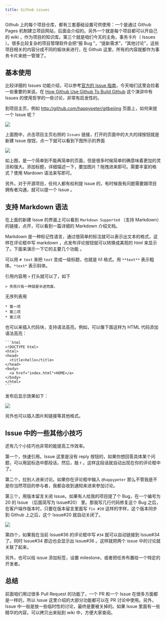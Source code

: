 ```yaml
---
title: Github issues
---
```


Github 上的每个项目仓库，都有三套基础设置可供使用：一个是通过 Github Pages 机制建立项目网站，后面会介绍的。另外一个就是每个项目都可以开自己的 wiki ，作为项目的知识库。第三个就是咱们今天的主角，事务卡片（ Issues ）。很多比较复杂的项目管理软件会把“报 Bug ”，“提新需求”，“其他讨论”，这些项目相关的内容分成不同的板块来进行，在 Github 这里，所有的内容就都作为事务卡片来统一管理了。

## 基本使用

比较详细的 Issues 功能介绍，可以参考[官方的 Issue 指南](https://guides.github.com/features/issues/)，今天咱们这里会捡着一些重要的来说。在 [How Github Use Github To Build Github](https://zachholman.com/talk/how-github-uses-github-to-build-github/) 这个演讲中有 Issues 的使用哲学的一些讨论，非常有启发性的。

到项目主页，例如 http://github.com/happypeter/gitbeijing 页面上，如何来提一个 Issue 呢？

![](https://img.haoqicat.com/2019031806.jpg)


上面图中，点击项目主页右侧的 `Issues` 链接，打开的页面中的大大的绿按钮就是新建 Issue 按钮，点一下就可以看到下图所示的界面

![](https://img.haoqicat.com/2019031807.jpg)

如上图，是一个简单到不能再简单的页面，但是很多时候简单的确意味着更加的灵活和强大。添加标题，详细描述一下，要加图片？拖拽进来即可。需要丰富的格式？使用 Mardown 语法来写即可。

另外，对于开源项目，任何人都有权利提 Issue 的，有时候我有问题需要跟项目拥有者沟通，就可以提一个 Issue 。

## 支持 Markdown 语法

在上面的新建 Issue 的界面上可以看到 `Markdown Supported` （支持 Markdown）的链接，点开，可以看到一篇详细的 Markdown 介绍文档。

Markdown 是一种标记性语言，通过很简单的标注就可以表示出文本的格式，这样在评论框中写 markdown ，点发布评论按钮就可以转换成美观的 html 来显示了。下面来演示一下它的主要几个功能 。

可以用 `# text` 来把 `text` 变成一级标题，也就是 h1 格式。用 `**text**` 表示粗体。`*text*` 表示斜体。

引用内容用 `>` 打头就可以了，如下

```
> 失败只有一种就是半途而废。
```


无序列表用


```
* 第一项
* 第二项
* 第三项
```

也可以来插入代码块，支持语法高亮。例如，可以像下面这样为 HTML 代码添加语法高亮：

    ```html
    <!DOCTYPE html>
    <html>
    <head>
      <title>hello</title>
    </head>
    <body>
      <a href="index.html">HOME</a>
    </body>
    </html>
    ```

发布后显示效果如下：

![](https://img.haoqicat.com/2019031808.jpg)

另外也可以插入图片和链接等其他格式。

## Issue 中的一些其他小技巧

还有几个小技巧也非常的能提高工作效率。

第一个，快速引用。Issue 这里是没有 reply 按钮的，如果你想回答具体某个问题，可以用鼠标选中那段话，然后，敲 r 。这样这段话就自动出现在你的评论框中了。

第二个，拉别人进来讨论。如果你在评论框中输入 `@happypeter` 那么不管我是不是你当然项目的参与者，我都会收到通知来进来参加讨论。

第三个，用版本留言关闭 Issue。如果有人给我的项目提了个 Bug，在一个编号为 20 的 Issue （后面简写为 Issue#20） 里。那我写几行代码修复这个 Bug 之后，在客户端作版本时，只要在版本留言里面写 `fix #20` 这样的字样，这个版本同步到 Github 上之后，这个 Issue#20 就自动关闭了。

![](https://img.haoqicat.com/2019031809.jpg)

第四个，如果我在当前 Issue#36 的评论框中写 `#34` 就可以自动链接到 Issue#34 了。同时 Issue#34 那边也会显示出 Issue#36 。这样就把两个 issue 中的讨论就关联了起来。

另外，也可以给 issue 添加标签，设置 milestone，或者把任务布置给一个特定的开发者。

## 总结

前面咱们用过很多 Pull Request 的功能了，一个 PR 和一个 Issue 在很多方面都是一样的，所以 Issue 这里介绍的大部分功能都可以在 PR 讨论中使用。另外，Issue 中一般是放一些临时性的讨论，最终是要被关掉的。如果 Issue 里面有一些精华的内容，可以拷贝出来贴到 wiki 中，方便大家查阅。
